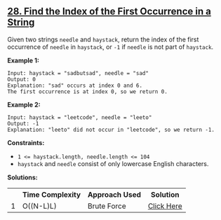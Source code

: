 ## [28. Find the Index of the First Occurrence in a String](https://leetcode.com/problems/find-the-index-of-the-first-occurrence-in-a-string/description/)
Given two strings `needle` and `haystack`, return the index of the first occurrence of `needle` in `haystack`, or `-1` if `needle` is not part of `haystack`.

**Example 1:**
```
Input: haystack = "sadbutsad", needle = "sad"
Output: 0
Explanation: "sad" occurs at index 0 and 6.
The first occurrence is at index 0, so we return 0.
```
**Example 2:**
```
Input: haystack = "leetcode", needle = "leeto"
Output: -1
Explanation: "leeto" did not occur in "leetcode", so we return -1.
``` 

**Constraints:**

- `1 <= haystack.length, needle.length <= 104`
- `haystack` and `needle` consist of only lowercase English characters.

**Solutions:**
<table>
  <tr>
    <th></th> <th>Time Complexity</th> <th>Approach Used</th> <th>Solution</th>
  </tr>
    <tr>
    <td>1</td> <td>O((N-L)L)</td> <td>Brute Force</td> <td><a href="https://github.com/ArrowA1/100DaysOfDSA/blob/master/Day3/Brute_Force.py">Click Here</a></td>
  </tr>

</table>
